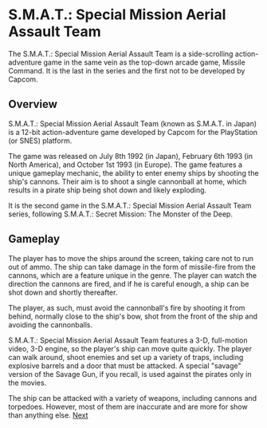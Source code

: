 # S.M.A.T.: Special Mission Aerial Assault Team

The S.M.A.T.: Special Mission Aerial Assault Team is a side-scrolling action-adventure game in the same vein as the top-down arcade game, Missile Command. It is the last in the series and the first not to be developed by Capcom.

## Overview

S.M.A.T.: Special Mission Aerial Assault Team (known as S.M.A.T. in Japan) is a 12-bit action-adventure game developed by Capcom for the PlayStation (or SNES) platform.

The game was released on July 8th 1992 (in Japan), February 6th 1993 (in North America), and October 1st 1993 (in Europe). The game features a unique gameplay mechanic, the ability to enter enemy ships by shooting the ship's cannons. Their aim is to shoot a single cannonball at home, which results in a pirate ship being shot down and likely exploding.

It is the second game in the S.M.A.T.: Special Mission Aerial Assault Team series, following S.M.A.T.: Secret Mission: The Monster of the Deep.

## Gameplay

The player has to move the ships around the screen, taking care not to run out of ammo. The ship can take damage in the form of missile-fire from the cannons, which are a feature unique in the genre. The player can watch the direction the cannons are fired, and if he is careful enough, a ship can be shot down and shortly thereafter.

The player, as such, must avoid the cannonball's fire by shooting it from behind, normally close to the ship's bow, shot from the front of the ship and avoiding the cannonballs.

S.M.A.T.: Special Mission Aerial Assault Team features a 3-D, full-motion video, 3-D engine, so the player's ship can move quite quickly. The player can walk around, shoot enemies and set up a variety of traps, including explosive barrels and a door that must be attacked. A special "savage" version of the Savage Gun, if you recall, is used against the pirates only in the movies.

The ship can be attacked with a variety of weapons, including cannons and torpedoes. However, most of them are inaccurate and are more for show than anything else.
[Next](323.md)